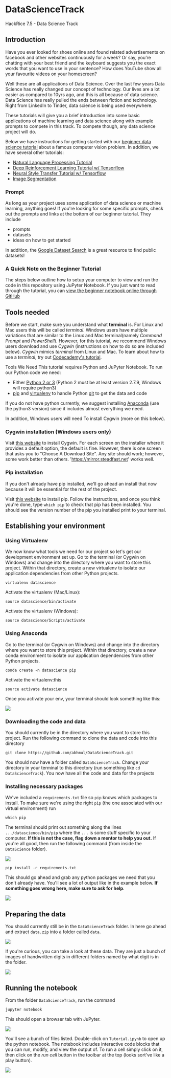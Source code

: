 # DataScienceTrack
HackRice 7.5 - Data Science Track

## Introduction

Have you ever looked for shoes online and found related advertisements on facebook and other websites continuously for a week? Or say, you’re chatting with your best friend and the keyboard suggests you the exact words that you want to use in your sentence? How does YouTube show all your favourite videos on your homescreen?

Well these are all applications of Data Science. Over the last few years Data Science has really changed our concept of technology. Our lives are a lot easier as compared to 10yrs ago, and this is all because of data science. Data Science has really pulled the ends between fiction and technology. Right from LinkedIn to Tinder, data science is being used everywhere.

These tutorials will give you a brief introduction into some basic applications of machine learning and data science along with example prompts to compete in this track. To compete though, any data science project will do.

Below we have instructions for getting started with our [beginner data science tutorial](https://github.com/abhmul/DataScienceTrack/blob/master/BeginnerTutorial.ipynb) about a famous computer vision problem. In addition, we have several other tutorials:

* [Natural Language Processing Tutorial](https://github.com/abhmul/DataScienceTrack/blob/master/NLP/IMDB.ipynb)
* [Deep Reinforcement Learning Tutorial w/ Tensorflow](https://medium.com/tensorflow/deep-reinforcement-learning-playing-cartpole-through-asynchronous-advantage-actor-critic-a3c-7eab2eea5296)
* [Neural Style Transfer Tutorial w/ Tensorflow](https://medium.com/tensorflow/neural-style-transfer-creating-art-with-deep-learning-using-tf-keras-and-eager-execution-7d541ac31398)
* [Image Segmentation](https://github.com/tensorflow/models/blob/master/samples/outreach/blogs/segmentation_blogpost/image_segmentation.ipynb)

### Prompt

As long as your project uses some application of data science or machine learning, anything goes! If you're looking for some specific prompts, check out the prompts and links at the bottom of our beginner tutorial. They include

* prompts
* datasets
* ideas on how to get started

In addition, the [Google Dataset Search](https://toolbox.google.com/datasetsearch) is a great resource to find public datasets!

### A Quick Note on the Beginner Tutorial

The steps below outline how to setup your computer to view and run the code in this repository using JuPyter Notebook. If you just want to read through the tutorial, you can [view the beginner notebook online through GitHub](https://github.com/abhmul/DataScienceTrack/blob/master/BeginnerTutorial.ipynb)

## Tools needed

Before we start, make sure you understand what **terminal** is. For Linux and Mac users this will be called *terminal*. Windows users have multiple variations that are similar to the Linux and Mac terminal(namely *Command Prompt* and *PowerShell*). However, for this tutorial, we recommend Windows users download and use *Cygwin* (instructions on how to do so are included below). *Cygwin* mimics *terminal* from Linux and Mac. To learn about how to use a *terminal*, try out [Codecademy's tutorial](https://www.codecademy.com/courses/learn-the-command-line/lessons/navigation/exercises/your-first-command).

Tools We Need
This tutorial requires Python and JuPyter Notebook. To run our Python code we need:

* Either [Python 2 or 3](https://www.fullstackpython.com/python-2-or-3.html) (Python 2 must be at least version 2.7.9, Windows will require python3)
* [pip](https://pip.pypa.io/en/stable/) and
  [virtualenv](https://virtualenv.pypa.io/en/stable/) to handle Python
  [git](https://git-scm.com/book/en/v2/Getting-Started-Installing-Git) to get the data and code
  
  
If you do not have python currently, we suggest installing [Anaconda](https://www.anaconda.com/download/) (use the python3 version) since it includes almost everything we need.

In addition, Windows users will need To install Cygwin (more on this below).

### Cygwin installation (Windows users only)

Visit [this website](https://cygwin.com/install.html) to install Cygwin.  For each screen on the installer where it provides a default option, the default is fine.  However, there is one screen that asks you to "Choose A Download Site".  Any site should work; however, some work better than others.  'https://mirror.steadfast.net' works well.

### Pip installation
If you don't already have pip installed, we'll go ahead an install that now because it will be essential 
for the rest of the project. 

Visit [this website](https://pip.pypa.io/en/stable/installing/) to install pip. Follow the instructions, and once you 
think you're done, type `which pip` to check that pip has been installed. You should see the version number of the pip 
you installed print to your terminal.

## Establishing your environment

### Using Virtualenv

We now know what tools we need for our project so let's get our development
environment set up. Go to the terminal (or Cygwin on Windows) and
change into the directory where you want to store this project. Within
that directory, create a new virtualenv to isolate our application
dependencies from other Python projects.

    virtualenv datascience

Activate the virtualenv (Mac/Linux):

    source datascience/bin/activate

Activate the virtualenv (Windows):

    source datascience/Scripts/activate

### Using Anaconda

Go to the terminal (or Cygwin on Windows) and
change into the directory where you want to store this project. Within
that directory, create a new conda environment to isolate our application
dependencies from other Python projects.

```
conda create -n datascience pip
```
Activate the virtualenv:this 

```
source activate datascience
```

Once you activate your env, your terminal should look something like this:

![](imgs/env-example.png)

### Downloading the code and data

You should currently be in the directory where you want to store this project. Run the following command to clone the data and code into this directory
```
git clone https://github.com/abhmul/DataScienceTrack.git
```

You should now have a folder called `DataScienceTrack`. Change your directory in your terminal to this directory (run something like `cd DataScienceTrack`). You now have all the code and data for the projects

### Installing necessary packages

We've included a `requirements.txt` file so `pip` knows which packages to install. To make sure we're using the right `pip` (the one associated with our virtual environment) run
```
which pip
```
The terminal should print out something along the lines `.../datascience/bin/pip` where the `...` is some stuff specific to your computer. **If this is not the case, flag down a mentor to help you out.** If you're all good, then run the following command (from inside the `DataScience` folder).

![](imgs/which-pip-example.png)

```
pip install -r requirements.txt
```
This should go ahead and grab any python packages we need that you don't already have. You'll see a lot of output like in the example below. **If something goes wrong here, make sure to ask for help**.

![](imgs/pip-install-example.png)

## Preparing the data

You should currently still be in the `DataScienceTrack` folder. In here go ahead and extract `data.zip` into a folder called `data`.
 
 ![](imgs/data-structure-example.png)
 
 If you're curious, you can take a look at these data. They are just a bunch of images of handwritten digits in different folders named by what digit is in the folder.
 
 ![](imgs/data-format-example.png)
 

## Running the notebook

From the folder `DataScienceTrack`, run the command
```
jupyter notebook
```
This should open a browser tab with JuPyter. 

![](imgs/jupyter-dashboard-example.png)

You'll see a bunch of files listed. Double-click on `Tutorial.ipynb` to open up the python notebook. The notebook includes interactive code blocks that you can run, modify, and view the output of. To run a cell simply click on it, then click on the *run cell* button in the toolbar at the top (looks sort've like a play button).

![](imgs/jupyter-notebook-example.png)
